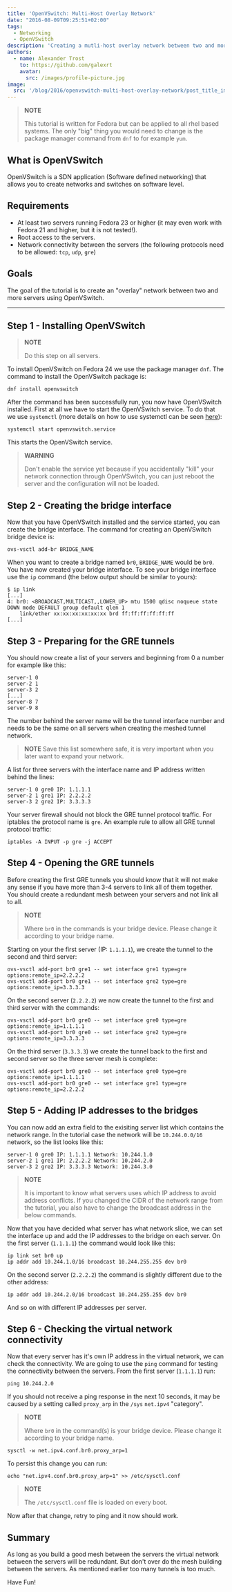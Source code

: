 ```yaml
---
title: 'OpenVSwitch: Multi-Host Overlay Network'
date: "2016-08-09T09:25:51+02:00"
tags:
  - Networking
  - OpenVSwitch
description: 'Creating a mutli-host overlay network between two and more servers.'
authors:
  - name: Alexander Trost
    to: https://github.com/galexrt
    avatar:
      src: /images/profile-picture.jpg
image:
  src: '/blog/2016/openvswitch-multi-host-overlay-network/post_title_image.png'
---
```


> **NOTE**
>
> This tutorial is written for Fedora but can be applied to all rhel based systems.
> The only "big" thing you would need to change is the package manager command from `dnf` to for example `yum`.

## What is OpenVSwitch

OpenVSwitch is a SDN application (Software defined networking) that allows you to create networks and switches on software level.

## Requirements

* At least two servers running Fedora 23 or higher (it may even work with Fedora 21 and higher, but it is not tested!).
* Root access to the servers.
* Network connectivity between the servers (the following protocols need to be allowed: `tcp`, `udp`, `gre`)

## Goals

The goal of the tutorial is to create an "overlay" network between two and more servers using OpenVSwitch.

***

## Step 1 - Installing OpenVSwitch

> **NOTE**
>
> Do this step on all servers.

To install OpenVSwitch on Fedora 24 we use the package manager `dnf`.
The command to install the OpenVSwitch package is:

```console
dnf install openvswitch
```

After the command has been successfully run, you now have OpenVSwitch installed.
First at all we have to start the OpenVSwitch service. To do that we use `systemctl` (more details on how to use systemctl can be seen [here](https://docs.openvswitch.org/en/latest/intro/install/)):

```console
systemctl start openvswitch.service
```

This starts the OpenVSwitch service.

> **WARNING**
>
> Don't enable the service yet because if you accidentally "kill" your network connection through OpenVSwitch, you can just reboot the server and the configuration will not be loaded.

## Step 2 - Creating the bridge interface

Now that you have OpenVSwitch installed and the service started, you can create the bridge interface.
The command for creating an OpenVSwitch bridge device is:

```console
ovs-vsctl add-br BRIDGE_NAME
```

When you want to create a bridge named `br0`, `BRIDGE_NAME` would be `br0`. You have now created your bridge interface.
To see your bridge interface use the `ip` command (the below output should be similar to yours):

```console
$ ip link
[...]
4: br0: <BROADCAST,MULTICAST,,LOWER_UP> mtu 1500 qdisc noqueue state DOWN mode DEFAULT group default qlen 1
    link/ether xx:xx:xx:xx:xx:xx brd ff:ff:ff:ff:ff:ff
[...]
```

## Step 3 - Preparing for the GRE tunnels

You should now create a list of your servers and beginning from 0 a number for example like this:

```csv
server-1 0
server-2 1
server-3 2
[...]
server-8 7
server-9 8
```

The number behind the server name will be the tunnel interface number and needs to be the same on all servers when creating the meshed tunnel network.

> **NOTE** Save this list somewhere safe, it is very important when you later want to expand your network.

A list for three servers with the interface name and IP address written behind the lines:

```csv
server-1 0 gre0 IP: 1.1.1.1
server-2 1 gre1 IP: 2.2.2.2
server-3 2 gre2 IP: 3.3.3.3
```

Your server firewall should not block the GRE tunnel protocol traffic.
For iptables the protocol name is `gre`.
An example rule to allow all GRE tunnel protocol traffic:

```console
iptables -A INPUT -p gre -j ACCEPT
```

## Step 4 - Opening the GRE tunnels

Before creating the first GRE tunnels you should know that it will not make any sense if you have more than 3-4 servers to link all of them together. You should create a redundant mesh between your servers and not link all to all.

> **NOTE**
>
> Where `br0` in the commands is your bridge device. Please change it according to your bridge name.

Starting on your the first server (IP: `1.1.1.1`), we create the tunnel to the second and third server:

```console
ovs-vsctl add-port br0 gre1 -- set interface gre1 type=gre options:remote_ip=2.2.2.2
ovs-vsctl add-port br0 gre1 -- set interface gre2 type=gre options:remote_ip=3.3.3.3
```

On the second server (`2.2.2.2`) we now create the tunnel to the first and third server with the commands:

```console
ovs-vsctl add-port br0 gre0 -- set interface gre0 type=gre options:remote_ip=1.1.1.1
ovs-vsctl add-port br0 gre0 -- set interface gre2 type=gre options:remote_ip=3.3.3.3
```

On the third server (`3.3.3.3`) we create the tunnel back to the first and second server so the three server mesh is complete:

```console
ovs-vsctl add-port br0 gre0 -- set interface gre0 type=gre options:remote_ip=1.1.1.1
ovs-vsctl add-port br0 gre0 -- set interface gre1 type=gre options:remote_ip=2.2.2.2
```

## Step 5 - Adding IP addresses to the bridges

You can now add an extra field to the exisiting server list which contains the network range.
In the tutorial case the network will be `10.244.0.0/16` network, so the list looks like this:

```csv
server-1 0 gre0 IP: 1.1.1.1 Network: 10.244.1.0
server-2 1 gre1 IP: 2.2.2.2 Network: 10.244.2.0
server-3 2 gre2 IP: 3.3.3.3 Network: 10.244.3.0
```

> **NOTE**
>
> It is important to know what servers uses which IP address to avoid address conflicts.
> If you changed the CIDR of the network range from the tutorial, you also have to change the broadcast address in the below commands.

Now that you have decided what server has what network slice, we can set the interface up and add the IP addresses to the bridge on each server.
On the first server (`1.1.1.1`) the command would look like this:

```console
ip link set br0 up
ip addr add 10.244.1.0/16 broadcast 10.244.255.255 dev br0
```

On the second server (`2.2.2.2`) the command is slightly different due to the other address:

```console
ip addr add 10.244.2.0/16 broadcast 10.244.255.255 dev br0
```

And so on with different IP addresses per server.

## Step 6 - Checking the virtual network connectivity

Now that every server has it's own IP address in the virtual network, we can check the connectivity.
We are going to use the `ping` command for testing the connectivity between the servers.
From the first server (`1.1.1.1`) run:

```console
ping 10.244.2.0
```

If you should not receive a ping response in the next 10 seconds, it may be caused by a setting called `proxy_arp` in the `/sys` `net.ipv4` "category".

> **NOTE**
>
> Where `br0` in the command(s) is your bridge device. Please change it according to your bridge name.

```console
sysctl -w net.ipv4.conf.br0.proxy_arp=1
```

To persist this change you can run:

```console
echo "net.ipv4.conf.br0.proxy_arp=1" >> /etc/sysctl.conf
```

> **NOTE**
>
> The `/etc/sysctl.conf` file is loaded on every boot.

Now after that change, retry to ping and it now should work.

## Summary

As long as you build a good mesh between the servers the virtual network between the servers will be redundant.
But don't over do the mesh building between the servers. As mentioned earlier too many tunnels is too much.

Have Fun!

